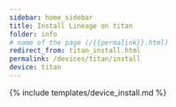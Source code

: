 ```yaml
---
sidebar: home_sidebar
title: Install Lineage on titan
folder: info
# name of the page (/{{permalink}}.html)
redirect_from: titan_install.html
permalink: /devices/titan/install
device: titan
---
```

{% include templates/device_install.md %}
